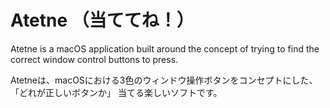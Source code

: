 # Atetne （当ててね！）

Atetne is a macOS application built around the concept of trying to find the
correct window control buttons to press.

Atetneは、macOSにおける3色のウィンドウ操作ボタンをコンセプトにした、「どれが正しいボタンか」
当てる楽しいソフトです。
